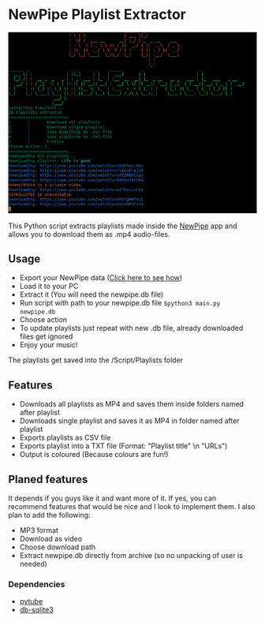# NewPipe Playlist Extractor

![NewPipe Playlist Extractor](/Screenshots/Screenshot_Extractor.png)

This Python script extracts playlists made inside the [NewPipe](https://newpipe.net/) app and allows you to download them as .mp4 audio-files.

## Usage
- Export your NewPipe data ([Click here to see how](https://newpipe.net/FAQ/tutorials/import-export-data/))
- Load it to your PC
- Extract it (You will need the newpipe.db file)
- Run script with path to your newpipe.db file ``$python3 main.py newpipe.db``
- Choose action
- To update playlists just repeat with new .db file, already downloaded files get ignored
- Enjoy your music!

The playlists get saved into the /Script/Playlists folder

## Features
- Downloads all playlists as MP4 and saves them inside folders named after playlist
- Downloads single playlist and saves it as MP4 in folder named after playlist
- Exports playlists as CSV file
- Exports playlist into a TXT file (Format: "Playlist title" \n "URLs")
- Output is coloured (Because colours are fun!)

## Planed features
It depends if you guys like it and want more of it. If yes, you can recommend features that would be nice and I look to implement them.
I also plan to add the following:
- MP3 format
- Download as video
- Choose download path
- Extract newpipe.db directly from archive (so no unpacking of user is needed)

### Dependencies
- [pytube](https://pypi.org/project/pytube/)
- [db-sqlite3](https://pypi.org/project/db-sqlite3/)

